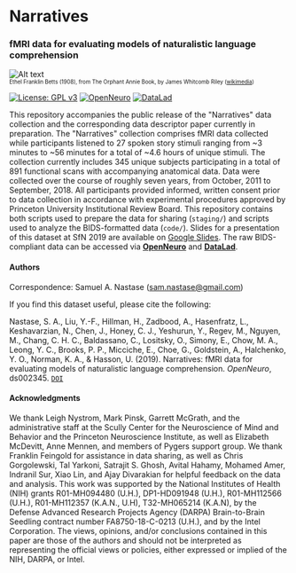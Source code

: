 # Narratives  
### fMRI data for evaluating models of naturalistic language comprehension

![Alt text](https://upload.wikimedia.org/wikipedia/commons/a/a0/Orphant_Annie_Book_%E2%80%93_Title_page.jpg?raw=true&s=100 "The Orphant Annie Book")  
<sub><sup>Ethel Franklin Betts (1908), from The Orphant Annie Book, by James Whitcomb Riley ([wikimedia](https://commons.wikimedia.org/wiki/File:Orphant_Annie_Book_%E2%80%93_Title_page.jpg))</sup></sub>

[![License: GPL v3](https://img.shields.io/badge/License-GPLv3-blue.svg)](https://www.gnu.org/licenses/gpl-3.0)
[![OpenNeuro](https://img.shields.io/badge/Data-OpenNeuro-teal)](https://openneuro.org/datasets/ds002345)
[![DataLad](https://img.shields.io/badge/Data-DataLad-orange)](http://datasets.datalad.org/?dir=/labs/hasson/narratives)

This repository accompanies the public release of the "Narratives" data collection and the corresponding data descriptor paper currently in preparation. The "Narratives" collection comprises fMRI data collected while participants listened to 27 spoken story stimuli ranging from ~3 minutes to ~56 minutes for a total of ~4.6 hours of unique stimuli. The collection currently includes 345 unique subjects participating in a total of 891 functional scans with accompanying anatomical data. Data were collected over the course of roughly seven years, from October, 2011 to September, 2018. All participants provided informed, written consent prior to data collection in accordance with experimental procedures approved by Princeton University Institutional Review Board. This repository contains both scripts used to prepare the data for sharing (`staging/`) and scripts used to analyze the BIDS-formatted data (`code/`). Slides for a presentation of this dataset at SfN 2019 are available on [Google Slides](https://docs.google.com/presentation/d/1KNViRGPHFf53PJLTM-1B1ZguHXSPWR2nppkLWNLSuy8/edit?usp=sharing). The raw BIDS-compliant data can be accessed via [**OpenNeuro**](https://openneuro.org/datasets/ds002345) and [**DataLad**](http://datasets.datalad.org/?dir=/labs/hasson/narratives).

#### Authors
Correspondence: Samuel A. Nastase ([sam.nastase@gmail.com](mailto:sam.nastase@gmail.com))

If you find this dataset useful, please cite the following:

Nastase, S. A., Liu, Y.-F., Hillman, H., Zadbood, A., Hasenfratz, L., Keshavarzian, N., Chen, J., Honey, C. J., Yeshurun, Y., Regev, M., Nguyen, M., Chang, C. H. C., Baldassano, C., Lositsky, O., Simony, E., Chow, M. A., Leong, Y. C., Brooks, P. P., Micciche, E., Choe, G., Goldstein, A., Halchenko, Y. O., Norman, K. A., & Hasson, U. (2019). Narratives: fMRI data for evaluating models of naturalistic language comprehension. *OpenNeuro*, ds002345. [`DOI`](https://doi.org/10.18112/openneuro.ds002345.v1.1.3)

#### Acknowledgments
We thank Leigh Nystrom, Mark Pinsk, Garrett McGrath, and the administrative staff at the Scully Center for the Neuroscience of Mind and Behavior and the Princeton Neuroscience Institute, as well as Elizabeth McDevitt, Anne Mennen, and members of Pygers support group. We thank Franklin Feingold for assistance in data sharing, as well as Chris Gorgolewski, Tal Yarkoni, Satrajit S. Ghosh, Avital Hahamy, Mohamed Amer, Indranil Sur, Xiao Lin, and Ajay Divarakian for helpful feedback on the data and analysis. This work was supported by the National Institutes of Health (NIH) grants R01-MH094480 (U.H.), DP1-HD091948 (U.H.), R01-MH112566 (U.H.), R01-MH112357 (K.A.N., U.H), T32-MH065214 (K.A.N), by the Defense Advanced Research Projects Agency (DARPA) Brain-to-Brain Seedling contract number FA8750-18-C-0213 (U.H.), and by the Intel Corporation. The views, opinions, and/or conclusions contained in this paper are those of the authors and should not be interpreted as representing the official views or policies, either expressed or implied of the NIH, DARPA, or Intel.
